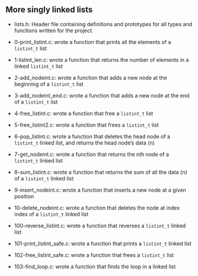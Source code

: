 ## More singly linked lists

* lists.h: Header file containing definitions and prototypes for all types and functions written for the project.

* 0-print_listint.c: wrote a function that prints all the elements of a `listint_t` list

* 1-listint_len.c: wrote a function that returns the number of elements in a linked `listint_t` list

* 2-add_nodeint.c: wrote a function that adds a new node at the beginning of a `listint_t` list

* 3-add_nodeint_end.c: wrote a function that adds a new node at the end of a `listint_t` list

* 4-free_listint.c: wrote a function that free a `listint_t` list

* 5-free_listint2.c: wrote a function that frees a `listint_t` list

* 6-pop_listint.c: wrote a function that deletes the head node of a `listint_t` linked list, and returns the head node’s data (n)

* 7-get_nodeint.c: wrote a function that returns the nth node of a `listint_t` linked list

* 8-sum_listint.c: wrote a function that returns the sum of all the data (n) of a `listint_t` linked list

* 9-insert_nodeint.c: wrote a function that inserts a new node at a given position

* 10-delete_nodeint.c: wrote a function that deletes the node at index index of a `listint_t` linked list

* 100-reverse_listint.c: wrote a function that reverses a `listint_t` linked list

* 101-print_listint_safe.c: wrote a function that prints a `listint_t` linked list

* 102-free_listint_safe.c: wrote a function that frees a `listint_t` list

* 103-find_loop.c: wrote a function that finds the loop in a linked list